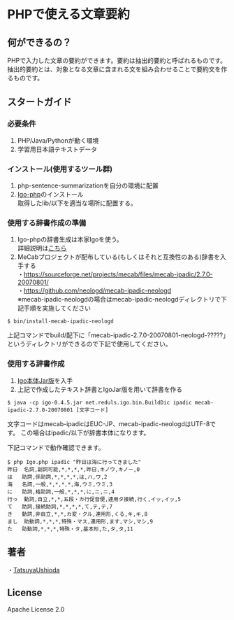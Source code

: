 # PHPで使える文章要約

## 何ができるの？
PHPで入力した文章の要約ができます。要約は抽出的要約と呼ばれるものです。<br>
抽出的要約とは、対象となる文章に含まれる文を組み合わせることで要約文を作るものです。

## スタートガイド
### 必要条件
1. PHP/Java/Pythonが動く環境<br>
2. 学習用日本語テキストデータ

### インストール(使用するツール群)
1. php-sentence-summarizationを自分の環境に配置<br>
2. [Igo-php](https://github.com/siahr/igo-php)のインストール<br>
取得したlib/以下を適当な場所に配置する。
### 使用する辞書作成の準備
1. Igo-phpの辞書生成は本家Igoを使う。<br>
詳細説明は[こちら](http://igo.osdn.jp/index.html#usage)
2. MeCabプロジェクトが配布している(もしくはそれと互換性のある)辞書を入手する<br>
・https://sourceforge.net/projects/mecab/files/mecab-ipadic/2.7.0-20070801/<br>
・https://github.com/neologd/mecab-ipadic-neologd<br>
 ※mecab-ipadic-neologdの場合はmecab-ipadic-neologdディレクトリで下記手順を実施してください<br>
```
$ bin/install-mecab-ipadic-neologd
```
上記コマンドでbuild/配下に「mecab-ipadic-2.7.0-20070801-neologd-?????」というディレクトリができるので下記で使用してください。<br>
### 使用する辞書作成
1. [Igo本体Jar版](https://ja.osdn.net/projects/igo/releases/)を入手
2. 上記で作成したテキスト辞書とIgoJar版を用いて辞書を作る<br>
```
$ java -cp igo-0.4.5.jar net.reduls.igo.bin.BuildDic ipadic mecab-ipadic-2.7.0-20070801 [文字コード]
```
文字コードはmecab-ipadicはEUC-JP、mecab-ipadic-neologdはUTF-8です。
この場合はipadic/以下が辞書本体になります。

下記コマンドで動作確認できます。
```
$ php Igo.php ipadic "昨日は海に行ってきました"
昨日	名詞,副詞可能,*,*,*,*,昨日,キノウ,キノー,0
は	助詞,係助詞,*,*,*,*,は,ハ,ワ,2
海	名詞,一般,*,*,*,*,海,ウミ,ウミ,3
に	助詞,格助詞,一般,*,*,*,に,ニ,ニ,4
行っ	動詞,自立,*,*,五段・カ行促音便,連用タ接続,行く,イッ,イッ,5
て	助詞,接続助詞,*,*,*,*,て,テ,テ,7
き	動詞,非自立,*,*,カ変・クル,連用形,くる,キ,キ,8
まし	助動詞,*,*,*,特殊・マス,連用形,ます,マシ,マシ,9
た	助動詞,*,*,*,特殊・タ,基本形,た,タ,タ,11
```

## 著者
・[TatsuyaUshioda](https://github.com/TatsuyaUshioda)

## License
Apache License 2.0

